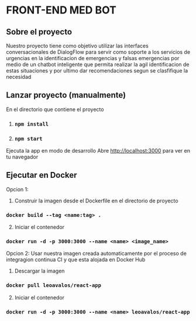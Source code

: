 
# FRONT-END MED BOT

## Sobre el proyecto

Nuestro proyecto tiene como objetivo utilizar las interfaces conversacionales 
de DialogFlow para servir como soporte a los servicios de urgencias en la identificacion de 
emergencias y falsas emergencias por medio de un chatbot inteligente que permita realizar la agil identificacion 
de estas situaciones y por ultimo dar recomendaciones segun se clasfifique la necesidad


## Lanzar proyecto (manualmente)
En el directorio que contiene el proyecto
1. ### `npm install`
2. ### `npm start`

Ejecuta la app en modo de desarrollo
Abre [http://localhost:3000](http://localhost:3000) para ver en tu navegador

## Ejecutar en Docker

Opcion 1:
1. Construir la imagen desde el Dockerfile en el directorio de proyecto
### `docker build --tag <name:tag> .`
2. Iniciar el contenedor
### `docker run -d -p 3000:3000 --name <name> <image_name>`

Opcion 2:
Usar nuestra imagen creada automaticamente por el proceso de integragion continua CI y que esta alojada en Docker Hub
1. Descargar la imagen
### `docker pull leoavalos/react-app`
2. Iniciar el contenedor
### `docker run -d -p 3000:3000 --name <name> leoavalos/react-app`


